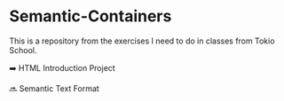 # Semantic-Containers

This is a repository from the exercises I need to do in classes from Tokio School.

➡️ HTML Introduction Project

🔜 Semantic Text Format
